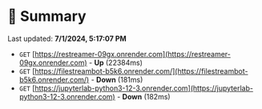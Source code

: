 # 📖 Summary
Last updated: **7/1/2024, 5:17:07 PM**

- `GET` [https://restreamer-09gx.onrender.com](https://restreamer-09gx.onrender.com) - **Up** (22384ms)
- `GET` [https://filestreambot-b5k6.onrender.com/](https://filestreambot-b5k6.onrender.com/) - **Down** (181ms)
- `GET` [https://jupyterlab-python3-12-3.onrender.com](https://jupyterlab-python3-12-3.onrender.com) - **Down** (182ms)
